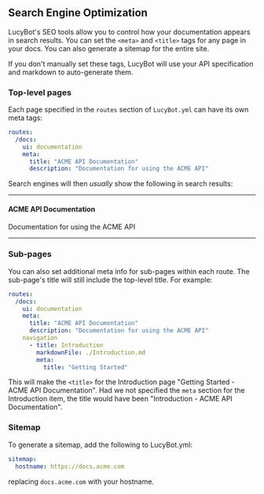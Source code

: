 ## Search Engine Optimization

LucyBot's SEO tools allow you to control how your documentation appears in
search results.  You can set the `<meta>` and `<title>` tags for any page in your
docs. You can also generate a sitemap for the entire site.

If you don't manually set these tags, LucyBot will use your API specification
and markdown to auto-generate them.

### Top-level pages
Each page specified in the `routes` section of `LucyBot.yml` can have its own
meta tags:

```yaml
routes:
  /docs:
    ui: documentation
    meta:
      title: "ACME API Documentation"
      description: "Documentation for using the ACME API"
```

Search engines will then *usually* show the following in search results:

------------

#### ACME API Documentation
Documentation for using the ACME API

------------

### Sub-pages
You can also set additional meta info for sub-pages within each route.
The sub-page's title will still include the top-level title. For example:

```yaml
routes:
  /docs:
    ui: documentation
    meta:
      title: "ACME API Documentation"
      description: "Documentation for using the ACME API"
    navigation
      - title: Introduction
        markdownFile: ./Introduction.md
        meta:
          title: "Getting Started"
```

This will make the `<title>` for the Introduction page "Getting Started - ACME API Documentation".
Had we not specified the `meta` section for the Introduction item, the title would have been
"Introduction - ACME API Documentation".

### Sitemap
To generate a sitemap, add the following to LucyBot.yml:

```yaml
sitemap:
  hostname: https://docs.acme.com
```

replacing `docs.acme.com` with your hostname.

